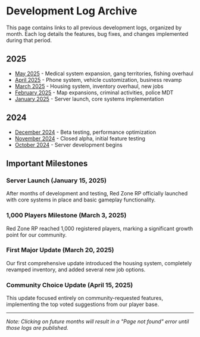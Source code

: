 # Development Log Archive

This page contains links to all previous development logs, organized by month. Each log details the features, bug fixes, and changes implemented during that period.

## 2025

- [May 2025](may-2025.md) - Medical system expansion, gang territories, fishing overhaul
- [April 2025](#) - Phone system, vehicle customization, business revamp
- [March 2025](#) - Housing system, inventory overhaul, new jobs
- [February 2025](#) - Map expansions, criminal activities, police MDT
- [January 2025](#) - Server launch, core systems implementation

## 2024

- [December 2024](#) - Beta testing, performance optimization
- [November 2024](#) - Closed alpha, initial feature testing
- [October 2024](#) - Server development begins

## Important Milestones

### Server Launch (January 15, 2025)
After months of development and testing, Red Zone RP officially launched with core systems in place and basic gameplay functionality.

### 1,000 Players Milestone (March 3, 2025)
Red Zone RP reached 1,000 registered players, marking a significant growth point for our community.

### First Major Update (March 20, 2025)
Our first comprehensive update introduced the housing system, completely revamped inventory, and added several new job options.

### Community Choice Update (April 15, 2025)
This update focused entirely on community-requested features, implementing the top voted suggestions from our player base.

---

*Note: Clicking on future months will result in a "Page not found" error until those logs are published.* 